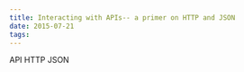 ```yaml
---
title: Interacting with APIs-- a primer on HTTP and JSON
date: 2015-07-21
tags:
---
```


API 
HTTP
JSON

